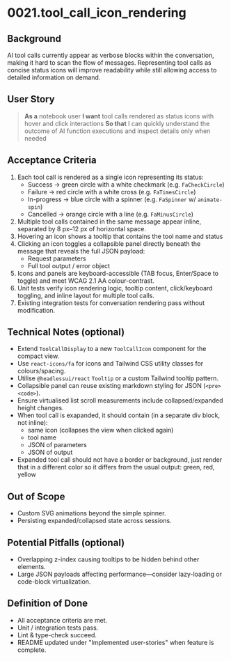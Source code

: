 # 0021.tool_call_icon_rendering

## Background

AI tool calls currently appear as verbose blocks within the conversation, making it hard to scan the flow of messages. Representing tool calls as concise status icons will improve readability while still allowing access to detailed information on demand.

## User Story

> **As a** notebook user
> **I want** tool calls rendered as status icons with hover and click interactions
> **So that** I can quickly understand the outcome of AI function executions and inspect details only when needed

## Acceptance Criteria

1. Each tool call is rendered as a single icon representing its status:
   - Success → green circle with a white checkmark (e.g. `FaCheckCircle`)
   - Failure → red circle with a white cross (e.g. `FaTimesCircle`)
   - In-progress → blue circle with a spinner (e.g. `FaSpinner` w/ `animate-spin`)
   - Cancelled → orange circle with a line (e.g. `FaMinusCircle`)
2. Multiple tool calls contained in the same message appear inline, separated by 8 px–12 px of horizontal space.
3. Hovering an icon shows a tooltip that contains the tool name and status
4. Clicking an icon toggles a collapsible panel directly beneath the message that reveals the full JSON payload:
   - Request parameters
   - Full tool output / error object
5. Icons and panels are keyboard-accessible (TAB focus, Enter/Space to toggle) and meet WCAG 2.1 AA colour-contrast.
6. Unit tests verify icon rendering logic, tooltip content, click/keyboard toggling, and inline layout for multiple tool calls.
7. Existing integration tests for conversation rendering pass without modification.

## Technical Notes (optional)

- Extend `ToolCallDisplay` to a new `ToolCallIcon` component for the compact view.
- Use `react-icons/fa` for icons and Tailwind CSS utility classes for colours/spacing.
- Utilise `@headlessui/react` `Tooltip` or a custom Tailwind tooltip pattern.
- Collapsible panel can reuse existing markdown styling for JSON (`<pre><code>`).
- Ensure virtualised list scroll measurements include collapsed/expanded height changes.
- When tool call is exapanded, it should contain (in a separate div block, not inline):
  - same icon (collapses the view when clicked again)
  - tool name
  - JSON of parameters
  - JSON of output
- Expanded tool call should not have a border or background, just render that in a different color so it differs from the usual output: green, red, yellow

## Out of Scope

- Custom SVG animations beyond the simple spinner.
- Persisting expanded/collapsed state across sessions.

## Potential Pitfalls (optional)

- Overlapping z-index causing tooltips to be hidden behind other elements.
- Large JSON payloads affecting performance—consider lazy-loading or code-block virtualization.

## Definition of Done

- All acceptance criteria are met.
- Unit / integration tests pass.
- Lint & type-check succeed.
- README updated under "Implemented user-stories" when feature is complete.
